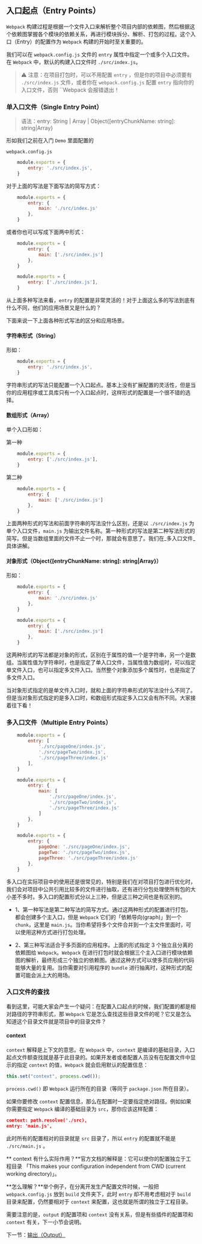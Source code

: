## 入口起点（Entry Points）

`Webpack` 构建过程是根据一个文件入口来解析整个项目内部的依赖图，然后根据这个依赖图掌握各个模块的依赖关系，再进行模块拆分、解析、打包的过程。这个入口（Entry）的配置作为 `Webpack` 构建的开始时至关重要的。

我们可以在 `webpack.config.js` 文件的 `entry` 属性中指定一个或多个入口文件。在 `Webpack` 中，默认的构建入口文件时 `./src/index.js`。

> ⚠️ 注意：在项目打包时，可以不用配置 `entry` ，但是你的项目中必须要有 `./src/index.js` 文件，或者你在 `webpack.config.js` 配置 `entry` 指向你的入口文件，否则 ``Webpack 会报错退出！

### 单入口文件（Single Entry Point）

> 语法：entry: String | Array<String> | Object{[entryChunkName: string]: string|Array<string>}

形如我们之前在入门 `Demo` 里面配置的

`webpack.config.js`

```javascript
    module.exports = {
        entry: './src/index.js',
    }
```

对于上面的写法是下面写法的简写方式：

```javascript
    module.exports = {
        entry: {
            main: './src/index.js'
        },
    }
```

或者你也可以写成下面两中形式：

```javascript
    module.exports = {
        entry: {
            main: ['./src/index.js']
        },
    }
```

```javascript
    module.exports = {
        entry: ['./src/index.js'],
    }
```

从上面多种写法来看，`entry` 的配置是非常灵活的！对于上面这么多的写法到底有什么不同，他们的应用场景又是什么的？

下面来说一下上面各种形式写法的区分和应用场景。

#### 字符串形式（String）

形如：

```javascript
    module.exports = {
        entry: './src/index.js',
    }
```

字符串形式的写法只能配置一个入口起点。基本上没有扩展配置的灵活性，但是当你的应用程序或工具库只有一个入口起点时，这样形式的配置是一个很不错的选择。

#### 数组形式（Array<String>）

单个入口形如：

第一种

```javascript
    module.exports = {
        entry: ['./src/index.js'],
    }
```

第二种

```javascript
    module.exports = {
        entry: {
            main: ['./src/index.js']
        },
    }
```

上面两种形式的写法和前面字符串的写法没什么区别，还是以 `./src/index.js` 为单个入口文件，`main.js` 为输出文件名称。第一种形式的写法是第二种写法形式的简写。但是当数组里面的文件不止一个时，那就会有意思了。我们在_多入口文件_具体讲解。

#### 对象形式（Object{[entryChunkName: string]: string|Array<string>}）

形如：

```javascript
    module.exports = {
        entry: {
            main: './src/index.js'
        },
    }
```

```javascript
    module.exports = {
        entry: {
            main: ['./src/index.js']
        },
    }
```

这两种形式的写法都是对象的形式，区别在于属性的值一个是字符串，另一个是数组。当属性值为字符串时，也是指定了单入口文件，当属性值为数组时，可以指定单文件入口，也可以指定多文件入口。当然整个对象添加多个属性时，也是指定了多文件入口。

当对象形式指定的是单文件入口时，就和上面的字符串形式的写法没什么不同了。但是当对象形式指定的是多入口时，和数组形式指定多入口又会有所不同。大家接着往下看！

### 多入口文件（Multiple Entry Points）

```javascript
    module.exports = {
        entry: [
            './src/pageOne/index.js',
            './src/pageTwo/index.js',
            './src/pageThree/index.js'
        ],
    }
```

```javascript
    module.exports = {
        entry: {
            main: [
                './src/pageOne/index.js',
                './src/pageTwo/index.js',
                './src/pageThree/index.js'
            ]
        },
    }
```

```javascript
    module.exports = {
        entry: {
            pageOne: './src/pageOne/index.js',
            pageTwo: './src/pageTwo/index.js',
            pageThree: './src/pageThree/index.js'
        },
    }
```

多入口在实际项目中的使用还是很常见的，特别是我们在对项目打包进行优化时，我们会对项目中公共引用比较多的文件进行抽取，还有进行分包处理使所有包的大小差不多时。多入口的配置形式分以上三种，但是这三种之间也是有区别的。

- 1、第一种写法是第二种写法的简写方式。通过这两种形式的配置进行打包，都会创建多个主入口，但是 `Webpack` 它们的「依赖导向(graph)」到一个 `chunk`，这里是 `main.js`。当你希望将多个文件合并到一个主文件里面时，可以使用这种方式进行打包处理。

- 2、第三种写法适合于多页面的应用程序。上面的形式指定 3 个独立且分离的依赖图给 `Webpack`。`Webpack` 在进行打包时就会根据三个主入口进行模块依赖图的解析，最终形成三个独立的依赖图。通过这种方式可以使多页应用的代码能够大量的复用。当你需要对引用程序的 `bundle` 进行抽离时，这种形式的配置可能会派上大的用场。

### 入口文件的查找

看到这里，可能大家会产生一个疑问：在配置入口起点的时候，我们配置的都是相对路径的字符串形式，那 `Webpack` 它是怎么查找这些目录文件的呢？它又是怎么知道这个目录文件就是项目中的目录文件？

#### context

`context` 解释是上下文的意思。在 `Webpack` 中，`context` 是编译的基础目录，入口起点文件额查找就是基于此目录的。如果开发者或者配置人员没有在配置文件中显示的指定 `context` 的值，`Webpack` 就会启用默认的配置信息：

```javascript
this.set("context", process.cwd());
```

`process.cwd()` 即 `Webpack` 运行所在的目录（等同于 `package.json` 所在目录）。

如果你要修改 `context` 配置信息，那么在配置时一定要指定绝对路径。例如如果你需要指定 `Webpack` 编译的基础目录为 `src`，那你应该这样配置：

```json
context: path.resolve('./src),
entry: 'main.js',
```
此时所有的配置相对的目录就是 `src` 目录了，所以 `entry` 的配置就不能是 `./src/main.js` 。

** context 有什么实际作用？**官方文档的解释是：它可以使你的配置独立于工程目录 「This makes your configuration independent from CWD (current working directory)」。

**怎么理解？**举个例子，在分离开发生产配置文件时候，一般把 `webpack.config.js` 放到 `build` 文件夹下，此时 `entry` 却不用考虑相对于 `build` 目录来配置，仍然要相对于 `context` 来配置，这也就是所谓的独立于工程目录。

需要注意的是，`output` 的配置项和 `context` 没有关系，但是有些插件的配置项和 `context` 有关，下一小节会说明。

下一节：[输出（Output）](/di-er-zhang-he-xin-gai-nian/2-1-shu-chu-output.md)


















